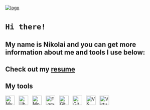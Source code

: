 [![logo](https://i.ibb.co/mttg51Q/logo.gif "nikolaiqa")](https://github.com/nikolaiqa)

# **`Hi there!`**
 
## My name is Nikolai and you can get more information about me and tools I use below:

## Сheck out my [resume](https://drive.google.com/file/d/13ccjGmmKePU6CzG8RiyijSYLzqPSi40-/view?usp=sharing "ru-version")

## My tools 

<a href="https://github.com/nikolaiqa/MySQL"><img align="left" alt="MySQL" title="MySQL" width="30px" style="padding-right:10px;" src="https://cdn.jsdelivr.net/gh/devicons/devicon/icons/mysql/mysql-plain.svg"></a>

<a href="https://github.com/nikolaiqa/Ubuntu"><img align="left" alt="Ubuntu" title="Ubuntu" width="30px" style="padding-right:10px;" src="https://cdn.jsdelivr.net/gh/devicons/devicon/icons/ubuntu/ubuntu-plain.svg"></a>

<a href="https://github.com/nikolaiqa"><img align="left" alt="MongoDB" title="MongoDB" width="30px" style="padding-right:10px;" src="https://cdn.jsdelivr.net/gh/devicons/devicon/icons/mongodb/mongodb-original.svg"></a>

<a href="https://github.com/nikolaiqa"><img align="left" alt="Figma" title="Figma" width="30px" style="padding-right:10px;" src="https://cdn.jsdelivr.net/gh/devicons/devicon/icons/figma/figma-original.svg"></a>

<a href="https://github.com/nikolaiqa?tab=repositories"><img align="left" alt="GitHub" title="GitHub" width="30px" style="padding-right:10px;" src="https://user-images.githubusercontent.com/3369400/139447912-e0f43f33-6d9f-45f8-be46-2df5bbc91289.png"></a>

<a href="https://github.com/nikolaiqa"><img align="left" alt="Git" title="Git" width="30px" style="padding-right:10px;" src="https://cdn.jsdelivr.net/gh/devicons/devicon/icons/git/git-original.svg"></a>

<a href="https://github.com/nikolaiqa"><img align="left" alt="VS code" title="VS code" width="30px" style="padding-right:10px;" src="https://cdn.jsdelivr.net/gh/devicons/devicon/icons/vscode/vscode-original.svg"></a>

<a href="https://github.com/nikolaiqa"><img align="left" alt="Virtual Box" title="Virtual Box" width="30px" style="padding-right:10px;" src="https://www.vectorlogo.zone/logos/virtualbox/virtualbox-icon.svg"></a>
